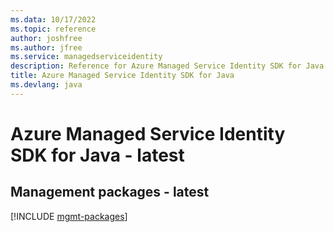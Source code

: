 ```yaml
---
ms.data: 10/17/2022
ms.topic: reference
author: joshfree
ms.author: jfree
ms.service: managedserviceidentity
description: Reference for Azure Managed Service Identity SDK for Java
title: Azure Managed Service Identity SDK for Java
ms.devlang: java
---
```

# Azure Managed Service Identity SDK for Java - latest

## Management packages - latest
[!INCLUDE [mgmt-packages](managed-service-identity-mgmt-index.md)]